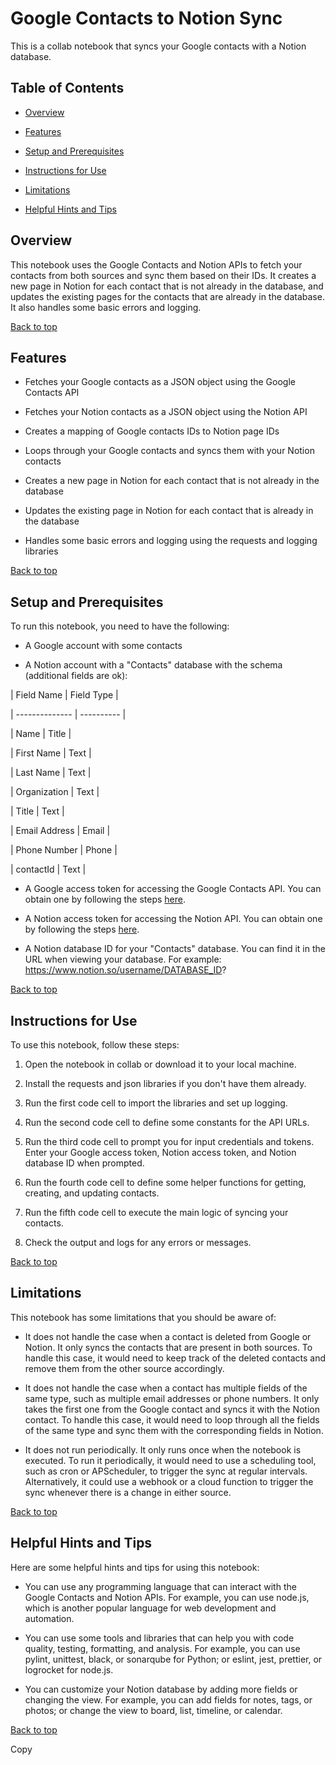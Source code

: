 
# Google Contacts to Notion Sync

This is a collab notebook that syncs your Google contacts with a Notion database.

## Table of Contents

- [Overview](#overview)

- [Features](#features)

- [Setup and Prerequisites](#setup-and-prerequisites)

- [Instructions for Use](#instructions-for-use)

- [Limitations](#limitations)

- [Helpful Hints and Tips](#helpful-hints-and-tips)

## Overview

This notebook uses the Google Contacts and Notion APIs to fetch your contacts from both sources and sync them based on their IDs. It creates a new page in Notion for each contact that is not already in the database, and updates the existing pages for the contacts that are already in the database. It also handles some basic errors and logging.

[Back to top](#table-of-contents)

## Features

- Fetches your Google contacts as a JSON object using the Google Contacts API

- Fetches your Notion contacts as a JSON object using the Notion API

- Creates a mapping of Google contacts IDs to Notion page IDs

- Loops through your Google contacts and syncs them with your Notion contacts

- Creates a new page in Notion for each contact that is not already in the database

- Updates the existing page in Notion for each contact that is already in the database

- Handles some basic errors and logging using the requests and logging libraries

[Back to top](#table-of-contents)

## Setup and Prerequisites

To run this notebook, you need to have the following:

- A Google account with some contacts

- A Notion account with a "Contacts" database with the schema (additional fields are ok):

| Field Name     | Field Type |

| -------------- | ---------- |

| Name           | Title      |

| First Name     | Text       |

| Last Name      | Text       |

| Organization   | Text       |

| Title          | Text       |

| Email Address  | Email      |

| Phone Number   | Phone      |

| contactId      | Text       |

- A Google access token for accessing the Google Contacts API. You can obtain one by following the steps [here](https://developers.google.com/people/contacts-api-migration#authorizing_requests_with_oauth_20).

- A Notion access token for accessing the Notion API. You can obtain one by following the steps [here](https://developers.notion.com/docs/getting-started#step-2-create-an-integration).

- A Notion database ID for your "Contacts" database. You can find it in the URL when viewing your database. For example: https://www.notion.so/username/DATABASE_ID?

[Back to top](#table-of-contents)

## Instructions for Use

To use this notebook, follow these steps:

1. Open the notebook in collab or download it to your local machine.

2. Install the requests and json libraries if you don't have them already.

3. Run the first code cell to import the libraries and set up logging.

4. Run the second code cell to define some constants for the API URLs.

5. Run the third code cell to prompt you for input credentials and tokens. Enter your Google access token, Notion access token, and Notion database ID when prompted.

6. Run the fourth code cell to define some helper functions for getting, creating, and updating contacts.

7. Run the fifth code cell to execute the main logic of syncing your contacts.

8. Check the output and logs for any errors or messages.

[Back to top](#table-of-contents)

## Limitations

This notebook has some limitations that you should be aware of:

- It does not handle the case when a contact is deleted from Google or Notion. It only syncs the contacts that are present in both sources. To handle this case, it would need to keep track of the deleted contacts and remove them from the other source accordingly.

- It does not handle the case when a contact has multiple fields of the same type, such as multiple email addresses or phone numbers. It only takes the first one from the Google contact and syncs it with the Notion contact. To handle this case, it would need to loop through all the fields of the same type and sync them with the corresponding fields in Notion.

- It does not run periodically. It only runs once when the notebook is executed. To run it periodically, it would need to use a scheduling tool, such as cron or APScheduler, to trigger the sync at regular intervals. Alternatively, it could use a webhook or a cloud function to trigger the sync whenever there is a change in either source.

[Back to top](#table-of-contents)

## Helpful Hints and Tips

Here are some helpful hints and tips for using this notebook:

- You can use any programming language that can interact with the Google Contacts and Notion APIs. For example, you can use node.js, which is another popular language for web development and automation.

- You can use some tools and libraries that can help you with code quality, testing, formatting, and analysis. For example, you can use pylint, unittest, black, or sonarqube for Python; or eslint, jest, prettier, or logrocket for node.js.

- You can customize your Notion database by adding more fields or changing the view. For example, you can add fields for notes, tags, or photos; or change the view to board, list, timeline, or calendar.

[Back to top](#table-of-contents)

Copy


